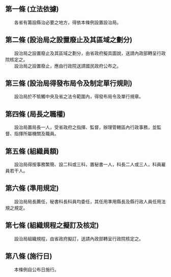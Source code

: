 第一條 (立法依據)
-----------------
　　各省有籌設縣治必要之地方，得依本條例設置設治局。  


第二條 (設治局之設置廢止及其區域之劃分)
---------------------------------------
　　設治局之設置廢止及其區域之劃分，由省政府擬具圖說，送請內政部轉呈行政院核定之。  
　　設治局之設置廢止，應由行政院送請國民政府公布之。  


第三條 (設治局得發布局令及制定單行規則)
---------------------------------------
　　設治局於不牴觸中央及省之法令範圍內，得發布局令及單行規章。  


第四條 (局長之職權)
-------------------
　　設治局置局長一人，受省政府之指揮、監督，辦理管轄區內行政事務，並監督、指揮所屬機關及職員。  


第五條 (組織員額)
-----------------
　　設治局得按事務繁簡、設二科或三科，置秘書一人，科長二人或三人，科員雇員若干人。  


第六條 (準用規定)
-----------------
　　設治局局長薦任，秘書科長科員均委任，其任用準用縣長及縣行政人員任用法規之規定。  


第七條 (組織規程之擬訂及核定)
-----------------------------
　　設治局組織規程，由省政府擬訂，送請內政部轉呈行政院核定之。  


第八條 (施行日)
---------------
　　本條例自公布日施行。